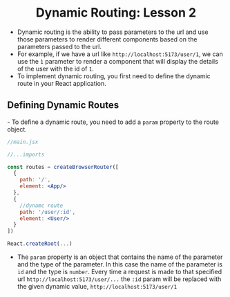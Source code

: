 <h1 align="center">Dynamic Routing: Lesson 2</h1>

- Dynamic routing is the ability to pass parameters to the url and use those parameters to render different components based on the parameters passed to the url.
- For example, if we have a url like <code>http://localhost:5173/user/1</code>, we can use the <code>1</code> parameter to render a component that will display the details of the user with the id of <code>1</code>.
- To implement dynamic routing, you first need to define the dynamic route in your React application.

<h2>Defining Dynamic Routes</h2>
- To define a dynamic route, you need to add a <code>param</code> property to the route object.

```jsx
//main.jsx

//...imports

const routes = createBrowserRouter([
  {
    path: '/',
    element: <App/>
  },
  {
    //dynamc route
    path: '/user/:id',
    element: <User/>
  }
])

React.createRoot(...)
```

- The <code>param</code> property is an object that contains the name of the parameter and the type of the parameter. In this case the name of the parameter is <code>id</code> and the type is <code>number</code>. Every time a request is made to that specified url <code>http://localhost:5173/user/...</code> the <code>:id</code> param will be replaced with the given dynamic value, <code>http://localhost:5173/user/1</code>